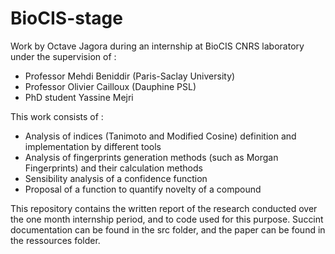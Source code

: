 # BioCIS-stage
Work by Octave Jagora during an internship at BioCIS CNRS laboratory under the supervision of :
- Professor Mehdi Beniddir (Paris-Saclay University)
- Professor Olivier Cailloux (Dauphine PSL)
- PhD student Yassine Mejri

This work consists of :
- Analysis of indices (Tanimoto and Modified Cosine) definition and implementation by different tools
- Analysis of fingerprints generation methods (such as Morgan Fingerprints) and their calculation methods
- Sensibility analysis of a confidence function
- Proposal of a function to quantify novelty of a compound

This repository contains the written report of the research conducted over the one month internship period, and to code used for this purpose.
Succint documentation can be found in the src folder, and the paper can be found in the ressources folder.
